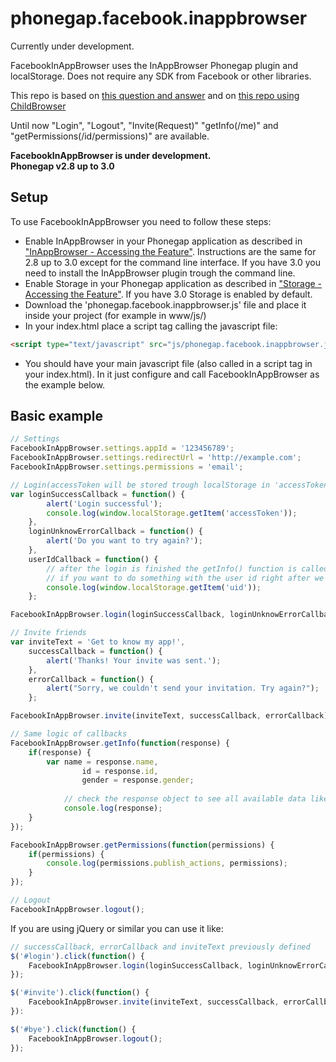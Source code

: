 phonegap.facebook.inappbrowser
==============================

Currently under development.

FacebookInAppBrowser uses the InAppBrowser Phonegap plugin and localStorage. Does not require any SDK from Facebook or other libraries.

This repo is based on [this question and answer](http://stackoverflow.com/questions/16576977/is-there-any-facebook-plugin-for-phonegap-2-7-0) and on [this repo using ChildBrowser](https://github.com/purplecabbage/phonegap-plugins/tree/master/iPhone/ChildBrowser/FBConnectExample)

Until now "Login", "Logout", "Invite(Request)" "getInfo(/me)" and "getPermissions(/id/permissions)" are available.

**FacebookInAppBrowser is under development.**  
**Phonegap v2.8 up to 3.0**

Setup
-----

To use FacebookInAppBrowser you need to follow these steps:
- Enable InAppBrowser in your Phonegap application as described in ["InAppBrowser - Accessing the Feature"](http://docs.phonegap.com/en/3.0.0/cordova_inappbrowser_inappbrowser.md.html#InAppBrowser). Instructions are the same for 2.8 up to 3.0 except for the command line interface. If you have 3.0 you need to install the InAppBrowser plugin trough the command line.
- Enable Storage in your Phonegap application as described in ["Storage - Accessing the Feature"](http://docs.phonegap.com/en/3.0.0/cordova_storage_storage.md.html#Storage). If you have 3.0 Storage is enabled by default.
- Download the 'phonegap.facebook.inappbrowser.js' file and place it inside your project (for example in www/js/)
- In your index.html place a script tag calling the javascript file:

```html
<script type="text/javascript" src="js/phonegap.facebook.inappbrowser.js"></script>
``` 
- You should have your main javascript file (also called in a script tag in your index.html). In it just configure and call FacebookInAppBrowser as the example below.


Basic example
-------------

```javascript
// Settings
FacebookInAppBrowser.settings.appId = '123456789';
FacebookInAppBrowser.settings.redirectUrl = 'http://example.com';
FacebookInAppBrowser.settings.permissions = 'email';

// Login(accessToken will be stored trough localStorage in 'accessToken');
var loginSuccessCallback = function() {
		alert('Login successful');
		console.log(window.localStorage.getItem('accessToken'));
	},
	loginUnknowErrorCallback = function() {
		alert('Do you want to try again?');
	},
	userIdCallback = function() {
		// after the login is finished the getInfo() function is called in order to store the user id
		// if you want to do something with the user id right after we have it, use this third callback
		console.log(window.localStorage.getItem('uid'));
	};

FacebookInAppBrowser.login(loginSuccessCallback, loginUnknowErrorCallback);

// Invite friends
var inviteText = 'Get to know my app!',
	successCallback = function() {
		alert('Thanks! Your invite was sent.');
	},
	errorCallback = function() {
		alert("Sorry, we couldn't send your invitation. Try again?");
	};

FacebookInAppBrowser.invite(inviteText, successCallback, errorCallback);

// Same logic of callbacks
FacebookInAppBrowser.getInfo(function(response) {
	if(response) {
		var name = response.name,
	            id = response.id,
	            gender = response.gender;
	            
	        // check the response object to see all available data like email, first name, last name, etc
	        console.log(response);
	}
});

FacebookInAppBrowser.getPermissions(function(permissions) {
	if(permissions) {
		console.log(permissions.publish_actions, permissions);
	}
});

// Logout
FacebookInAppBrowser.logout();
``` 
If you are using jQuery or similar you can use it like: 
```javascript
// successCallback, errorCallback and inviteText previously defined
$('#login').click(function() {
	FacebookInAppBrowser.login(loginSuccessCallback, loginUnknowErrorCallback);
});

$('#invite').click(function() {
	FacebookInAppBrowser.invite(inviteText, successCallback, errorCallback);
}):

$('#bye').click(function() {
	FacebookInAppBrowser.logout();
});
``` 
